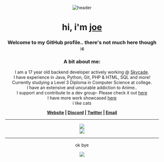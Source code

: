 <div align="center">
<img alt="header" src="https://i.pinimg.com/originals/a8/8b/e9/a88be9f7deb90c3e1779b9fd414ea8db.gif">
  <br>
  <h1>hi, i'm <a href="https://joe.hypews.com">joe</a></h1>
    <h3>Welcome to my GitHub profile.. there's not much here though :c</h1>
  <h3>A bit about me:</h3>
  <p>I am a 17 year old backend developer actively working @ <a href="https://skycade.net">Skycade</a>.<br>
    I have experience in Java, Python, Git, PHP & HTML, SQL and more!<br>
    Currently studying a Level 3 Diploma in Computer Science at college.<br>
    I have an extensive and uncurable addiction to Anime..<br>
    I support and contribute to a dev group- Please check it out <a href="https://github.deltapvp.club">here</a><br>
    I have more work showcased <a href="https://mywork.hypews.com">here</a><br>
    i like cats
  </p>
  <p><b><a href="https://joe.hypews.com">Website</a> | <a href="https://discord.gg/K5apS39m9m">Discord</a> | <a href="https://twitter.com/joehosten_">Twitter</a> | <a href="mailto:me@hypews.com">Email</a></b>
  </p>
  <hr>
 
  <center><img src="https://github-profile-trophy.vercel.app/?username=hypewsthedev&theme=darkhub&column=3&margin-w=15&margin-h=15&no-frame=true&row=2"></center>
  <img src="https://activity-graph.herokuapp.com/graph?username=hypewsthedev&theme=dracula">

  <hr>
  <p>ok bye</p><img src="https://thumbs.gfycat.com/JaggedOpenAfricanhornbill-size_restricted.gif">
  </div>
<ln>
